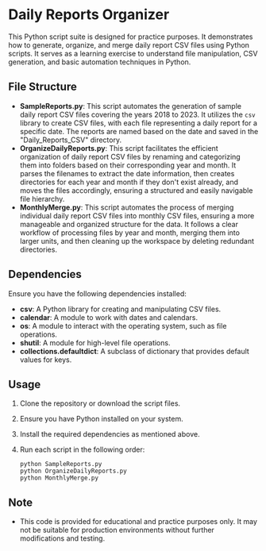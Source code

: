 # Daily Reports Organizer

This Python script suite is designed for practice purposes. It demonstrates how to generate, organize, and merge daily report CSV files using Python scripts. It serves as a learning exercise to understand file manipulation, CSV generation, and basic automation techniques in Python.

## File Structure

- **SampleReports.py**:  This script automates the generation of sample daily report CSV files covering the years 2018 to 2023. It utilizes the `csv` library to create CSV files, with each file representing a daily report for a specific date. The reports are named based on the date and saved in the "Daily_Reports_CSV" directory.
- **OrganizeDailyReports.py**: This script facilitates the efficient organization of daily report CSV files by renaming and categorizing them into folders based on their corresponding year and month. It parses the filenames to extract the date information, then creates directories for each year and month if they don't exist already, and moves the files accordingly, ensuring a structured and easily navigable file hierarchy.
- **MonthlyMerge.py**: This script automates the process of merging individual daily report CSV files into monthly CSV files, ensuring a more manageable and organized structure for the data. It follows a clear workflow of processing files by year and month, merging them into larger units, and then cleaning up the workspace by deleting redundant directories.
## Dependencies

Ensure you have the following dependencies installed:

- **csv**: A Python library for creating and manipulating CSV files.
- **calendar**: A module to work with dates and calendars.
- **os**: A module to interact with the operating system, such as file operations.
- **shutil**: A module for high-level file operations.
- **collections.defaultdict**: A subclass of dictionary that provides default values for keys.

## Usage

1. Clone the repository or download the script files.
2. Ensure you have Python installed on your system.
3. Install the required dependencies as mentioned above.
4. Run each script in the following order:

    ```
    python SampleReports.py
    python OrganizeDailyReports.py
    python MonthlyMerge.py
    ```

## Note

- This code is provided for educational and practice purposes only. It may not be suitable for production environments without further modifications and testing.
